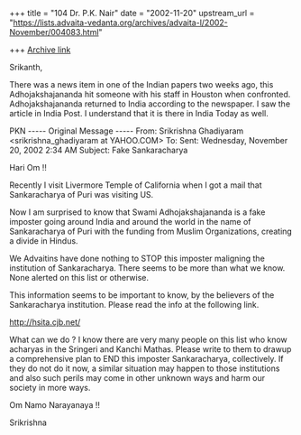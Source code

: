 +++
title = "104 Dr. P.K. Nair"
date = "2002-11-20"
upstream_url = "https://lists.advaita-vedanta.org/archives/advaita-l/2002-November/004083.html"

+++
[Archive link](https://lists.advaita-vedanta.org/archives/advaita-l/2002-November/004083.html)

Srikanth,

There was a news item in one of the Indian papers two weeks ago, this
Adhojakshajananda hit someone with his staff in Houston when confronted.
Adhojakshajananda returned to India according to the newspaper. I saw the
article in India Post. I understand that it is there in India Today as well.

PKN
----- Original Message -----
From: Srikrishna Ghadiyaram <srikrishna_ghadiyaram at YAHOO.COM>
To: <ADVAITA-L at LISTS.ADVAITA-VEDANTA.ORG>
Sent: Wednesday, November 20, 2002 2:34 AM
Subject: Fake Sankaracharya


Hari Om !!

Recently I visit Livermore Temple of California when I got a mail that
Sankaracharya of Puri was visiting  US.

Now I am surprised to know that Swami Adhojakshajananda is a fake imposter
going around India and around the world in the name of Sankaracharya of
Puri with the funding from Muslim Organizations, creating a divide in
Hindus.

We Advaitins have done nothing to STOP this imposter maligning the
institution of Sankaracharya.  There seems to be more than what we know.
None alerted on this list or otherwise.

This information seems to be important to know, by the
believers of the Sankaracharya institution. Please
read the info at the following link.

http://hsita.cjb.net/

What can we do ? I know there are very many people on this list who know
acharyas in the Sringeri and Kanchi Mathas. Please write to them to drawup
a comprehensive plan to END this imposter Sankaracharya, collectively. If
they do not do it now, a similar situation  may happen to those
institutions and also such perils may come in other unknown ways and harm
our society in more ways.

Om Namo Narayanaya !!

Srikrishna

